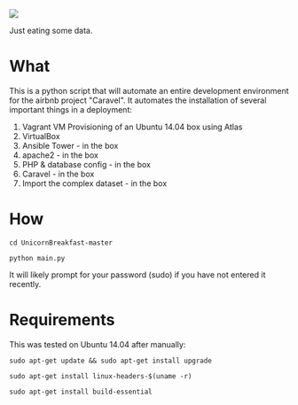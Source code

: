 <img src="https://media.giphy.com/media/l3fQe8ahU9XcWpHnG/giphy.gif">

Just eating some data.

# What

This is a python script that will automate an entire development environment for the airbnb project "Caravel". It automates the installation of several important things in a deployment:

  1. Vagrant VM Provisioning of an Ubuntu 14.04 box using Atlas
  2. VirtualBox 
  3. Ansible Tower - in the box
  4. apache2 - in the box
  5. PHP & database config - in the box
  6. Caravel - in the box
  7. Import the complex dataset - in the box

# How

  `cd UnicornBreakfast-master`

  `python main.py`

It will likely prompt for your password (sudo) if you have not entered it recently.

# Requirements

  This was tested on Ubuntu 14.04 after manually:
  
  `sudo apt-get update && sudo apt-get install upgrade`
  
  `sudo apt-get install linux-headers-$(uname -r)`
  
  `sudo apt-get install build-essential`
